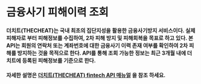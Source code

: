 # 금융사기 피해이력 조회

#### 더치트\(THECHEAT\)는 국내 최초의 집단지성을 활용한 금융사기방지 서비스이다. 실제 피해자로 부터 피해정보를 수집하여, 2차 피해 방지 및 피해회복을 목표로 하고 있다.  본 API는 회원의 연락처 또는 계좌번호에 대한 금융사기 이력 존재 여부를 확인하여 2차 피해를 방지하는 것을 목적으로 한다.  API를 통해 조회 가능한 정보는 최근 3개월 내에 더치트에 등록된 피해정보를 기준으로 한다.

####  자세한 설명은 [더치트\(THECHEAT\) fintech API 매뉴얼](https://developers.koscom.co.kr/resources/documentation/20180108_TheCheat%20fintech%20API_sandbox.pdf) 을 참조 하세요.

